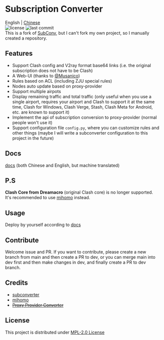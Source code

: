 # Subscription Converter
English | [Chinese](README_CN.md)  
![license](https://img.shields.io/github/license/SubConv/SubConv-4-ZJU) ![last commit](https://img.shields.io/github/last-commit/SubConv/SubConv-4-ZJU)  
This is a fork of [SubConv](https://github.com/SubConv/SubConv), but I can't fork my own project, so I manually created a repository.  

## Features
- Support Clash config and V2ray format base64 links (i.e. the original subscription does not have to be Clash)  
- A Web-UI (thanks to [@Musanico](https://github.com/musanico))  
- Rules based on ACL (including ZJU special rules)  
- Nodes auto update based on proxy-provider  
- Support multiple airpots  
- Display remaining traffic and total traffic (only useful when you use a single airport, requires your airport and Clash to support it at the same time, Clash for Windows, Clash Verge, Stash, Clash Meta for Android, etc. are known to support it)  
- Implement the api of subscription conversion to proxy-provider (normal people won't use it)  
- Support configuration file `config.py`, where you can customize rules and other things (maybe I will write a subconverter configuration to this project in the future)  

## Docs
[docs](https://subconv.is-sb.com) (both Chinese and English, but machine translated)  

## P.S
**Clash Core from Dreamacro** (original Clash core) is no longer supported. It's recommended to use [mihomo](https://github.com/MetaCubeX/mihomo) instead.

## Usage
Deploy by yourself according to [docs](https://subconv.is-sb.com)  

## Contribute
Welcome issue and PR. If you want to contribute, please create a new branch from main and then create a PR to dev, or you can merge main into dev first and then make changes in dev, and finally create a PR to dev branch.  

## Credits
- [subconverter](https://github.com/tindy2013/subconverter)  
- [mihomo](https://github.com/MetaCubeX/Clash.Meta)  
- ~~[Proxy Provider Converter](https://github.com/qier222/proxy-provider-converter)~~  

## License
This project is distributed under [MPL-2.0 License](https://github.com/SubConv/SubConv-4-ZJU/blob/main/LICENSE)  
